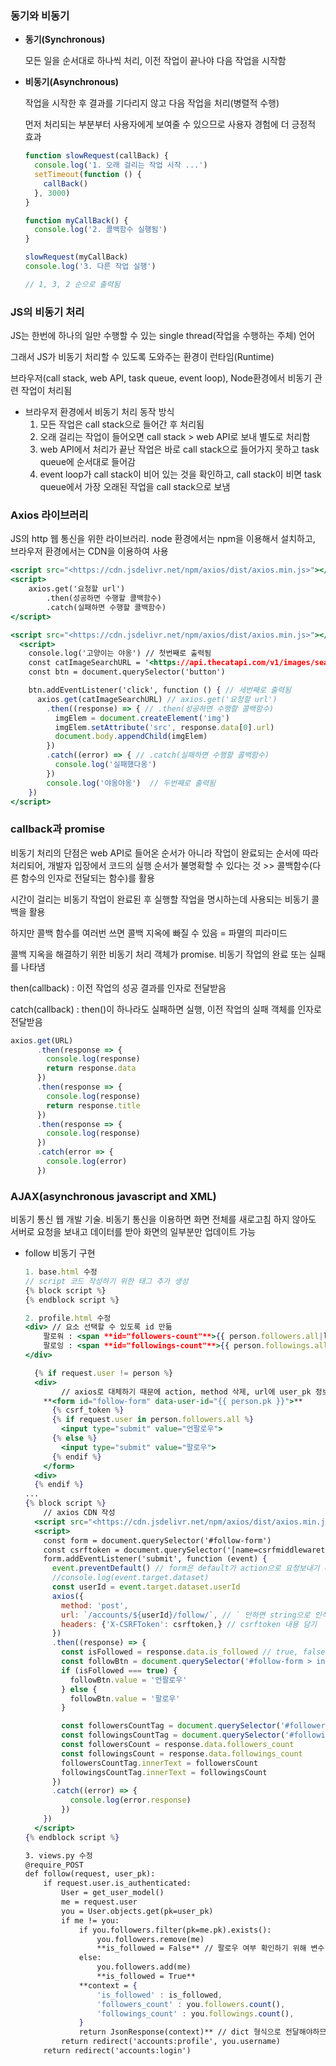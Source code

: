 ### 동기와 비동기

- **동기(Synchronous)**
  
  모든 일을 순서대로 하나씩 처리, 이전 작업이 끝나야 다음 작업을 시작함

- **비동기(Asynchronous)**
  
  작업을 시작한 후 결과를 기다리지 않고 다음 작업을 처리(병렬적 수행)
  
  먼저 처리되는 부분부터 사용자에게 보여줄 수 있으므로 사용자 경험에 더 긍정적 효과
  
  ```jsx
  function slowRequest(callBack) {
    console.log('1. 오래 걸리는 작업 시작 ...')
    setTimeout(function () {  
      callBack()
    }, 3000)
  }
  
  function myCallBack() {
    console.log('2. 콜백함수 실행됨')
  }
  
  slowRequest(myCallBack)
  console.log('3. 다른 작업 실행')
  
  // 1, 3, 2 순으로 출력됨
  ```

### JS의 비동기 처리

JS는 한번에 하나의 일만 수행할 수 있는 single thread(작업을 수행하는 주체) 언어

그래서 JS가 비동기 처리할 수 있도록 도와주는 환경이 런타임(Runtime)

브라우저(call stack, web API, task queue, event loop), Node환경에서 비동기 관련 작업이 처리됨

- 브라우저 환경에서 비동기 처리 동작 방식
  1. 모든 작업은 call stack으로 들어간 후 처리됨
  2. 오래 걸리는 작업이 들어오면 call stack > web API로 보내 별도로 처리함
  3. web API에서 처리가 끝난 작업은 바로 call stack으로 들어가지 못하고 task queue에 순서대로 들어감
  4. event loop가 call stack이 비어 있는 것을 확인하고, call stack이 비면 task queue에서 가장 오래된 작업을 call stack으로 보냄

### Axios 라이브러리

JS의 http 웹 통신을 위한 라이브러리. node 환경에서는 npm을 이용해서 설치하고, 브라우저 환경에서는 CDN을 이용하여 사용

```jsx
<script src="<https://cdn.jsdelivr.net/npm/axios/dist/axios.min.js>"></script>
<script>
    axios.get('요청할 url')
        .then(성공하면 수행할 콜백함수)
        .catch(실패하면 수행할 콜백함수)
</script>

<script src="<https://cdn.jsdelivr.net/npm/axios/dist/axios.min.js>"></script> // axios
  <script>
    console.log('고양이는 야옹') // 첫번째로 출력됨
    const catImageSearchURL = '<https://api.thecatapi.com/v1/images/search>'
    const btn = document.querySelector('button')

    btn.addEventListener('click', function () { // 세번째로 출력됨
      axios.get(catImageSearchURL) // axios.get('요청할 url')
        .then((response) => { // .then(성공하면 수행할 콜백함수)
          imgElem = document.createElement('img')
          imgElem.setAttribute('src', response.data[0].url)
          document.body.appendChild(imgElem)
        })
        .catch((error) => { // .catch(실패하면 수행할 콜백함수)
          console.log('실패했다옹')
        })
        console.log('야옹야옹')  // 두번째로 출력됨
    })
</script>
```

### callback과 promise

비동기 처리의 단점은 web API로 들어온 순서가 아니라 작업이 완료되는 순서에 따라 처리되어, 개발자 입장에서 코드의 실행 순서가 불명확할 수 있다는 것 >> 콜백함수(다른 함수의 인자로 전달되는 함수)를 활용

시간이 걸리는 비동기 작업이 완료된 후 실행할 작업을 명시하는데 사용되는 비동기 콜백을 활용

하지만 콜백 함수를 여러번 쓰면 콜백 지옥에 빠질 수 있음 = 파멸의 피라미드

콜백 지옥을 해결하기 위한 비동기 처리 객체가 promise. 비동기 작업의 완료 또는 실패를 나타냄

then(callback) : 이전 작업의 성공 결과를 인자로 전달받음

catch(callback) : then()이 하나라도 실패하면 실행, 이전 작업의 실패 객체를 인자로 전달받음

```jsx
axios.get(URL)
      .then(response => {
        console.log(response)
        return response.data
      })
      .then(response => {
        console.log(response)
        return response.title
      }) 
      .then(response => {
        console.log(response)
      })
      .catch(error => {
        console.log(error)
      })
```

### AJAX(asynchronous javascript and XML)

비동기 통신 웹 개발 기술. 비동기 통신을 이용하면 화면 전체를 새로고침 하지 않아도 서버로 요청을 보내고 데이터를 받아 화면의 일부분만 업데이트 가능

- follow 비동기 구현
  
  ```jsx
  1. base.html 수정
  // script 코드 작성하기 위한 태그 추가 생성
  {% block script %}
  {% endblock script %}
  
  2. profile.html 수정
  <div> // 요소 선택할 수 있도록 id 만듦
      팔로워 : <span **id="followers-count"**>{{ person.followers.all|length }}</span>
      팔로잉 : <span **id="followings-count"**>{{ person.followings.all|length }}</span>
  </div>
  
    {% if request.user != person %}
    <div>
          // axios로 대체하기 때문에 action, method 삭제, url에 user_pk 정보 필요해서 가져옴
      **<form id="follow-form" data-user-id="{{ person.pk }}">**
        {% csrf_token %}
        {% if request.user in person.followers.all %}
          <input type="submit" value="언팔로우">
        {% else %}
          <input type="submit" value="팔로우">
        {% endif %}
      </form>
    <div>
    {% endif %}
  ...
  {% block script %}
      // axios CDN 작성
    <script src="<https://cdn.jsdelivr.net/npm/axios/dist/axios.min.js>"></script>
    <script>
      const form = document.querySelector('#follow-form')
      const csrftoken = document.querySelector('[name=csrfmiddlewaretoken]').value
      form.addEventListener('submit', function (event) {
        event.preventDefault() // form은 default가 action으로 요청보내기 때문에 취소
        //console.log(event.target.dataset)
        const userId = event.target.dataset.userId
        axios({
          method: 'post',
          url: `/accounts/${userId}/follow/`, // ` 안하면 string으로 인식됨
          headers: {'X-CSRFToken': csrftoken,} // csrftoken 내용 담기
        })
        .then((response) => {
          const isFollowed = response.data.is_followed // true, false 반환
          const followBtn = document.querySelector('#follow-form > input[type=submit]')
          if (isFollowed === true) {
            followBtn.value = '언팔로우'
          } else {
            followBtn.value = '팔로우'
          }
  
          const followersCountTag = document.querySelector('#followers-count')
          const followingsCountTag = document.querySelector('#followings-count')
          const followersCount = response.data.followers_count
          const followingsCount = response.data.followings_count
          followersCountTag.innerText = followersCount
          followingsCountTag.innerText = followingsCount
        })
        .catch((error) => {
            console.log(error.response)
          })
      }) 
    </script>
  {% endblock script %}
  
  3. views.py 수정
  @require_POST
  def follow(request, user_pk):
      if request.user.is_authenticated:
          User = get_user_model()
          me = request.user
          you = User.objects.get(pk=user_pk)
          if me != you:
              if you.followers.filter(pk=me.pk).exists():
                  you.followers.remove(me)
                  **is_followed = False** // 팔로우 여부 확인하기 위해 변수 생성
              else:
                  you.followers.add(me)
                  **is_followed = True**
              **context = {
                  'is_followed' : is_followed,
                  'followers_count' : you.followers.count(),
                  'followings_count' : you.followings.count(),
              }
              return JsonResponse(context)** // dict 형식으로 전달해야하므로    
          return redirect('accounts:profile', you.username)
      return redirect('accounts:login')
  ```
